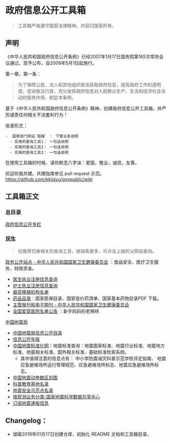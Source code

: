 # 政府信息公开工具箱

> 工具箱严格遵守国家法律精神，内容归国家所有。

## 声明
《中华人民共和国政府信息公开条例》已经2007年1月17日国务院第165次常务会议通过，现予公布，自2008年5月1日起施行。

第一章，第一条：
> 为了保障公民、法人和其他组织依法获取政府信息，提高政府工作的透明度，促进依法行政，充分发挥政府信息对人民群众生产、生活和经济社会活动的服务作用，制定本条例。 

基于《中华人民共和国政府信息公开条例》精神，创建政府信息公开工具箱，并严厉谴责任何相关不法套利行为！

 收录形式：
  
  ```
  -  国家部门网站`链接` ： 下管业务说明
    - 实用的查询工具1： 一句话说明
    - 实用的查询工具2： 一句话说明
    - 实用的查询工具3： 一句话说明
  ```

在使用工具箱的时候，请你默念八字诀：爱国，敬业，诚信，友善。   

欢迎你我共建。共建指南参见 pull request 示范。https://github.com/kkjiayu/govpublic/wiki

## 工具箱正文

### 总目录
[政府信息公开专栏](http://www.gov.cn/zhengce/xxgkzl.htm) 


### 民生
> 仅推荐切身相关的查询工具，欲探索更多，可点击上级的父网站查询。

[政务公开站点 - 中华人民共和国国家卫生健康委员会](http://www.nhc.gov.cn/zwgk/index.shtml) ：食品安全、医疗卫生服务、财政资金。 
  - [医生执业注册信息查询](http://zgcx.nhfpc.gov.cn:9090/doctor) 
  - [护士执业注册信息查询](http://zgcx.nhfpc.gov.cn:9090/nurse) 
  - [器官移植机构名单](http://www.nhc.gov.cn/zhuz/yzjg/list.shtml)
  - [药品目录](http://cdsip.nhfpc.gov.cn/druglist/52.html)：国家医保目录、国家低价药清单、国家基本药物目录PDF 下载。 
  - [主管报刊和电子期刊 - 中华人民共和国国家卫生健康委员会](http://www.nhc.gov.cn/zhuz/zgbk/201612/93a6cd0ea6944c87867ce78821443ea3.shtml)  
  - [全国爱婴医院名单公告](http://www.nhc.gov.cn/zhuz/yymd/201511/e5650712dbcd449e9d2e01129a698b9c.shtml)  ：新手妈妈的老棉袄
  
[中国地震局](https://www.cea.gov.cn/cea/index/index.html)
 - [中国地震局信息公开目录](https://www.cea.gov.cn/cea/zwgk/1490515/xxgkml/index.html) 
 - [信息公开年报](https://www.cea.gov.cn/cea/zwgk/1490515/xxgknb/index.html)
 - [中国地震标准化网](http://www.eq-std.com/webPage/StudyManagement/standardLibrary.html?type=154)：地震标准查询：地震国家标准、地震行业标准、地震地方标准、地震相关标准、国外相关标准、基础标准检索系统。  
   - 其中值得注意的信息点有： 中小学防震减灾科普示范学校评定指南、	地震应急避难场所运行管理规范、应急避难场所标志、地震应急避难场所标志。  
 - [中国地震动参数区划图](http://www.gb18306.cn/)
 - [科普教育基地名录](https://www.cea.gov.cn/cea/fwbs/kpjyjdml/index.html)
 - [地震安全示范点名录](https://www.cea.gov.cn/cea/fwbs/dzaqsfdml/index.html)
 - [按观测业务分类-国家地震科学数据共享中心](http://data.earthquake.cn/gcywfl/index.html)
 - [订阅地震速报信息](https://www.cea.gov.cn/cea/fwbs/dydzsbxx/index.html)

## Changelog： 
- 珈瑜2019年01月17日创建仓库、初始化 README 文档和工具箱目录。
